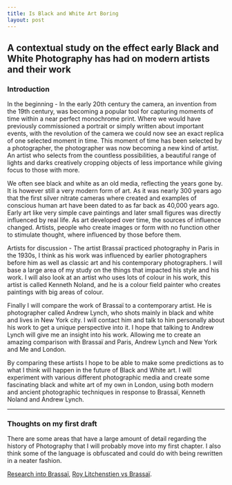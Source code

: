 ```yaml
---
title: Is Black and White Art Boring
layout: post
---
```


## A contextual study on the effect early Black and White Photography has had on modern artists and their work


### Introduction

In the beginning - In the early 20th century the camera, an invention from the 19th century, was becoming a popular tool for capturing moments of time within a near perfect monochrome print. Where we would have previously commissioned a portrait or simply written about important events, with the revolution of the camera we could now see an exact replica of one selected moment in time. This moment of time has been selected by a photographer, the photographer was now becoming a new kind of artist. An artist who selects from the countless possibilities, a beautiful range of lights and darks creatively cropping objects of less importance while giving focus to those with more.

We often see black and white as an old media, reflecting the years gone by. It is however still a very modern form of art. As it was nearly 300 years ago that the first silver nitrate cameras where created and examples of conscious human art have been dated to as far back as 40,000 years ago. Early art like very simple cave paintings and later small figures was directly influenced by real life. As art developed over time, the sources of influence changed. Artists, people who create images or form with no function other to stimulate thought, where influenced by those before them.

Artists for discussion - The artist Brassa&iuml; practiced photography in Paris in the 1930s, I think as his work was influenced by earlier photographers before him as well as classic art and his contemporary photographers. I will base a large area of my study on the things that impacted his style and his work. I will also look at an artist who uses lots of colour in his work, this artist is called Kenneth Noland, and he is a colour field painter who creates paintings with big areas of colour.

Finally I will compare the work of Brassa&iuml; to a contemporary artist. He is photographer called Andrew Lynch, who shots mainly in black and white and lives in New York city. I will contact him and talk to him personally about his work to get a unique perspective into it. I hope that talking to Andrew Lynch will give me an insight into his work. Allowing me to create an amazing comparison with Brassa&iuml; and Paris, Andrew Lynch and New York and Me and London.

By comparing these artists I hope to be able to make some predictions as to what I think will happen in the future of Black and White art. I will experiment with various different photographic media and create some fascinating black and white art of my own in London, using both modern and ancient photographic techniques in response to Brassa&iuml;, Kenneth Noland and Andrew Lynch.

---

### Thoughts on my first draft

There are some areas that have a large amount of detail regarding the history of Photography that I will probably move into my first chapter. I also think some of the language is obfuscated and could do with being rewritten in a neater fashion.

[Research into Brassa&iuml;](/2009/09/16/blackandwhite/), [Roy Litchenstien vs Brassa&iuml;](/2009/09/28/lichtenstein/).
